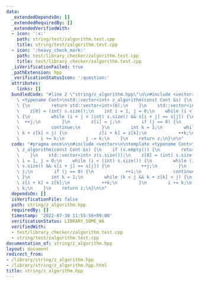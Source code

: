 ```yaml
---
data:
  _extendedDependsOn: []
  _extendedRequiredBy: []
  _extendedVerifiedWith:
  - icon: ':x:'
    path: string/test/zalgorithm.test.cpp
    title: string/test/zalgorithm.test.cpp
  - icon: ':heavy_check_mark:'
    path: test/library_checker/zalgorithm.test.cpp
    title: test/library_checker/zalgorithm.test.cpp
  _isVerificationFailed: true
  _pathExtension: hpp
  _verificationStatusIcon: ':question:'
  attributes:
    links: []
  bundledCode: "#line 2 \"string/z_algorithm.hpp\"\n\n#include <vector>\n\ntemplate\
    \ <typename Cont>\nstd::vector<int> z_algorithm(const Cont &s) {\n    if (s.empty())\
    \ {\n        return std::vector<int>(0);\n    }\n    std::vector<int> z(s.size());\n\
    \    z[0] = (int) s.size();\n    int i = 1, j = 0;\n    while (i < (int) s.size())\
    \ {\n        while (i + j < (int) s.size() && s[i + j] == s[j]) {\n          \
    \  ++j;\n        }\n        z[i] = j;\n        if (j == 0) {\n            ++i;\n\
    \            continue;\n        }\n        int k = 1;\n        while (k < j &&\
    \ k + z[k] < j) {\n            z[i + k] = z[k];\n            ++k;\n        }\n\
    \        i += k;\n        j -= k;\n    }\n    return z;\n}\n\n"
  code: "#pragma once\n\n#include <vector>\n\ntemplate <typename Cont>\nstd::vector<int>\
    \ z_algorithm(const Cont &s) {\n    if (s.empty()) {\n        return std::vector<int>(0);\n\
    \    }\n    std::vector<int> z(s.size());\n    z[0] = (int) s.size();\n    int\
    \ i = 1, j = 0;\n    while (i < (int) s.size()) {\n        while (i + j < (int)\
    \ s.size() && s[i + j] == s[j]) {\n            ++j;\n        }\n        z[i] =\
    \ j;\n        if (j == 0) {\n            ++i;\n            continue;\n       \
    \ }\n        int k = 1;\n        while (k < j && k + z[k] < j) {\n           \
    \ z[i + k] = z[k];\n            ++k;\n        }\n        i += k;\n        j -=\
    \ k;\n    }\n    return z;\n}\n\n"
  dependsOn: []
  isVerificationFile: false
  path: string/z_algorithm.hpp
  requiredBy: []
  timestamp: '2022-07-30 11:55:56+09:00'
  verificationStatus: LIBRARY_SOME_WA
  verifiedWith:
  - test/library_checker/zalgorithm.test.cpp
  - string/test/zalgorithm.test.cpp
documentation_of: string/z_algorithm.hpp
layout: document
redirect_from:
- /library/string/z_algorithm.hpp
- /library/string/z_algorithm.hpp.html
title: string/z_algorithm.hpp
---
```

